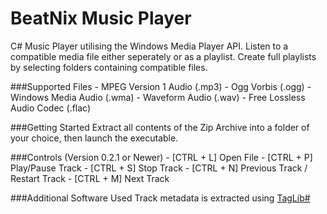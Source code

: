 BeatNix Music Player
=======
C# Music Player utilising the Windows Media Player API. Listen to a compatible media file either seperately or as a playlist. Create full playlists by selecting folders containing compatible files.

###Supported Files
	- MPEG Version 1 Audio (.mp3)
    - Ogg Vorbis (.ogg)
    - Windows Media Audio (.wma)
    - Waveform Audio (.wav)
    - Free Lossless Audio Codec (.flac)

###Getting Started
Extract all contents of the Zip Archive into a folder of your choice, then launch the executable.

###Controls (Version 0.2.1 or Newer)
	- [CTRL + L] Open File
	- [CTRL + P] Play/Pause Track
	- [CTRL + S] Stop Track
	- [CTRL + N] Previous Track / Restart Track
	- [CTRL + M] Next Track

###Additional Software Used
Track metadata is extracted using [TagLib#](https://github.com/mono/taglib-sharp)
